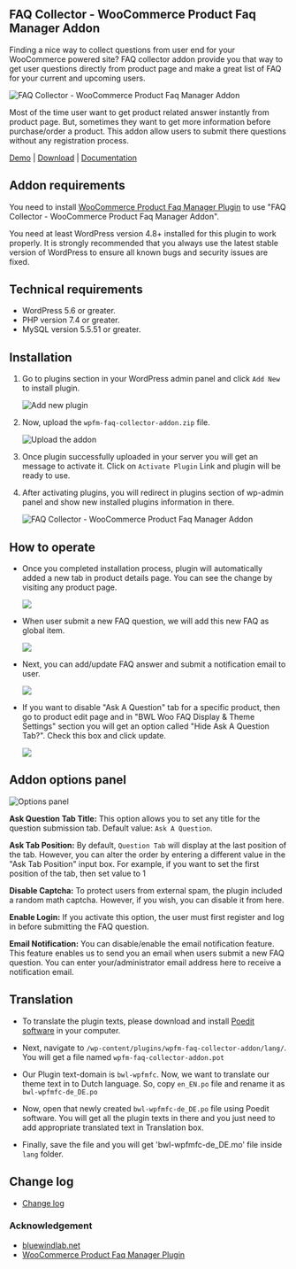 ## FAQ Collector - WooCommerce Product Faq Manager Addon

Finding a nice way to collect questions from user end for your WooCommerce powered site? FAQ collector addon provide you that way to get user questions directly from product page and make a great list of FAQ for your current and upcoming users.

![FAQ Collector - WooCommerce Product Faq Manager Addon
](https://xenioushk.github.io/docs-plugins-addon/wpfm-addon/img/overview/1.png)

Most of the time user want to get product related answer instantly from product page. But, sometimes they want to get more information before purchase/order a product. This addon allow users to submit there questions without any registration process.

[Demo](https://projects.bluewindlab.net/wpplugin/wpfm/product/woo-logo/) | [Download](https://bluewindlab.net/product/user-vote-tracker-addon/) | [Documentation](https://xenioushk.github.io/docs-plugins-addon/wpfm-addon/index.html)

## Addon requirements

You need to install [WooCommerce Product Faq Manager Plugin](https://1.envato.market/wpfm-wp) to use "FAQ Collector - WooCommerce Product Faq Manager Addon".

You need at least WordPress version 4.8+ installed for this plugin to work properly. It is strongly recommended that you always use the latest stable version of WordPress to ensure all known bugs and security issues are fixed.

## Technical requirements

- WordPress 5.6 or greater.
- PHP version 7.4 or greater.
- MySQL version 5.5.51 or greater.

## Installation

1. Go to plugins section in your WordPress admin panel and click `Add New` to install plugin.

   ![Add new plugin](https://xenioushk.github.io/docs-plugins-addon/wpfm-addon/img/installation/1.jpg)

2. Now, upload the `wpfm-faq-collector-addon.zip` file.

   ![Upload the addon](https://xenioushk.github.io/docs-plugins-addon/wpfm-addon/img/installation/2.jpg)

3. Once plugin successfully uploaded in your server you will get an message to activate it. Click on `Activate Plugin` Link and plugin will be ready to use.

4. After activating plugins, you will redirect in plugins section of wp-admin panel and show new installed plugins information in there.

   ![FAQ Collector - WooCommerce Product Faq Manager Addon](https://xenioushk.github.io/docs-plugins-addon/wpfm-addon/img/installation/3.jpg)

## How to operate

- Once you completed installation process, plugin will automatically added a new tab in product details page. You can see the change by visiting any product page.

  ![](https://xenioushk.github.io/docs-plugins-addon/wpfm-addon/img/operate/1.png)

- When user submit a new FAQ question, we will add this new FAQ as global item.

  ![](https://xenioushk.github.io/docs-plugins-addon/wpfm-addon/img/operate/2.png)

- Next, you can add/update FAQ answer and submit a notification email to user.

  ![](https://xenioushk.github.io/docs-plugins-addon/wpfm-addon/img/operate/3.png)

- If you want to disable "Ask A Question" tab for a specific product, then go to product edit page and in "BWL Woo FAQ Display & Theme Settings" section you will get an option called "Hide Ask A Question Tab?". Check this box and click update.

  ![](https://xenioushk.github.io/docs-plugins-addon/wpfm-addon/img/operate/4.png)

## Addon options panel

![Options panel](https://xenioushk.github.io/docs-plugins-addon/wpfm-addon/img/options/1.jpg)

**Ask Question Tab Title:** This option allows you to set any title for the question submission tab. Default value: `Ask A Question`.

**Ask Tab Position:** By default, `Question Tab` will display at the last position of the tab. However, you can alter the order by entering a different value in the "Ask Tab Position" input box. For example, if you want to set the first position of the tab, then set value to 1

**Disable Captcha:** To protect users from external spam, the plugin included a random math captcha. However, if you wish, you can disable it from here.

**Enable Login:** If you activate this option, the user must first register and log in before submitting the FAQ question.

**Email Notification:** You can disable/enable the email notification feature. This feature enables us to send you an email when users submit a new FAQ question. You can enter your/administrator email address here to receive a notification email.

## Translation

- To translate the plugin texts, please download and install [Poedit software](https://poedit.net/download) in your computer.

- Next, navigate to `/wp-content/plugins/wpfm-faq-collector-addon/lang/`. You will get a file named `wpfm-faq-collector-addon.pot`

- Our Plugin text-domain is `bwl-wpfmfc`. Now, we want to translate our theme text in to Dutch language. So, copy `en_EN.po` file and rename it as `bwl-wpfmfc-de_DE.po`

- Now, open that newly created `bwl-wpfmfc-de_DE.po` file using Poedit software. You will get all the plugin texts in there and you just need to add appropriate translated text in Translation box.

- Finally, save the file and you will get 'bwl-wpfmfc-de_DE.mo' file inside `lang` folder.

## Change log

- [Change log](https://xenioushk.github.io/docs-plugins-addon/wpfm-addon/index.html#changelog)

### Acknowledgement

- [bluewindlab.net](https://bluewindlab.net)
- [WooCommerce Product Faq Manager Plugin](https://1.envato.market/wpfm-wp)
